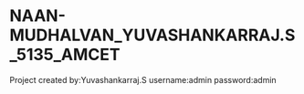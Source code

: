 # NAAN-MUDHALVAN_YUVASHANKARRAJ.S_5135_AMCET
Project created by:Yuvashankarraj.S
username:admin
password:admin
